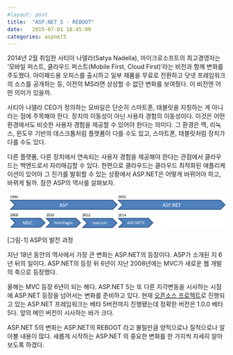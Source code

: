 ```yaml
---
#layout: post
title:  "ASP.NET 5 - REBOOT"
date:   2015-07-01 18:45:00
categories: aspnet5
---
```


2014년 2월 취임한 사티아 나델라(Satya Nadella), 마이크로소프트의 최고경영자는 ‘모바일 퍼스트, 클라우드 퍼스트(Mobile First, Cloud First)’라는 비전과 함께 변화를 주도했다. 아이패드용 오피스를 출시하고 일부 제품을 무료로 전환하고 닷넷 프레임워크의 소스를 공개하는 등, 이전의 MS라면 상상할 수 없던 변화를 보여줬다. 이 비전엔 어떤 의미가 있을까.

사티아 나델라 CEO가 정의하는 모바일은 단순히 스마트폰, 태블릿을 지칭하는 게 아니라는 점에 주목해야 한다. 장치의 이동성이 아닌 사용자 경험의 이동성이다. 이것은 어떤 환경에서도 비슷한 사용자 경험을 제공할 수 있어야 한다는 의미다. 그 환경은 맥, 리눅스, 윈도우 기반의 데스크톱처럼 플랫폼이 다를 수도 있고, 스마트폰, 태블릿처럼 장치가 다를 수도 있다. 

다른 플랫폼, 다른 장치에서 연속되는 사용자 경험을 제공해야 한다는 관점에서 클라우드는 백엔드로서 자리매김할 수 있다. 한편으로 클라우드는 클라우드 최적화된 애플리케이션이 있어야 그 진가를 발휘할 수 있는 상황에서 ASP.NET은 어떻게 바뀌어야 하고, 바뀌게 될까. 잠깐 ASP의 역사를 살펴보자.

![History of ASP](/assets/aspnet5/asp-history.png)

[그림-1] ASP의 발전 과정

지난 18년 동안의 역사에서 가장 큰 변화는 ASP.NET의 등장이다. ASP가 소개된 지 6년 뒤의 일이다. ASP.NET의 등장 뒤 6년이 지난 2008년에는 MVC가 새로운 웹 개발의 축으로 등장했다. 

올해는 MVC 등장 6년이 되는 해다. ASP.NET 5는 또 다른 지각변동을 시사하는 시점에 ASP.NET 등장을 넘어서는 변화를 준비하고 있다. 
현재 [오픈소스 프로젝트](https://github.com/aspnet/Home/)로 진행되고 있는 ASP.NET 프레임워크는 베타 5버전까지 진행됐는데 정확한 버전은 1.0.0 베타 5다. 앞의 메인 버전이 시사하는 바가 크다. 

ASP.NET 5의 변화는 ASP.NET의 REBOOT 라고 불릴만큼 양적으로나 질적으로나 알아볼 내용이 많다. 새롭게 시작하는 ASP.NET 의 중요한 변화를 한 가지씩 자세히 알아보도록 하겠다.
